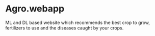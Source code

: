 # Agro.webapp

 ML and DL based website which recommends the best crop to grow, fertilizers to use and the diseases caught by your crops.
